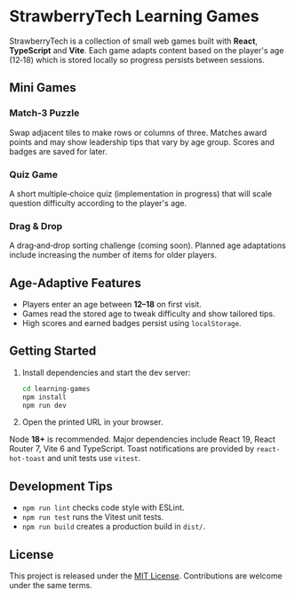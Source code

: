 # StrawberryTech Learning Games

StrawberryTech is a collection of small web games built with **React**, **TypeScript** and **Vite**. Each game adapts content based on the player's age (12‑18) which is stored locally so progress persists between sessions.

## Mini Games

### Match‑3 Puzzle
Swap adjacent tiles to make rows or columns of three. Matches award points and may show leadership tips that vary by age group. Scores and badges are saved for later.

### Quiz Game
A short multiple‑choice quiz (implementation in progress) that will scale question difficulty according to the player's age.

### Drag & Drop
A drag‑and‑drop sorting challenge (coming soon). Planned age adaptations include increasing the number of items for older players.

## Age‑Adaptive Features
- Players enter an age between **12–18** on first visit.
- Games read the stored age to tweak difficulty and show tailored tips.
- High scores and earned badges persist using `localStorage`.

## Getting Started
1. Install dependencies and start the dev server:
   ```bash
   cd learning-games
   npm install
   npm run dev
   ```
2. Open the printed URL in your browser.

Node **18+** is recommended. Major dependencies include React 19, React Router 7, Vite 6 and TypeScript. Toast notifications are provided by `react-hot-toast` and unit tests use `vitest`.

## Development Tips
- `npm run lint` checks code style with ESLint.
- `npm run test` runs the Vitest unit tests.
- `npm run build` creates a production build in `dist/`.


## License
This project is released under the [MIT License](LICENSE). Contributions are welcome under the same terms.
